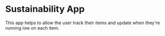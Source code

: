 # Sustainability App
This app helps to allow the user track their items and update when they're running low on each item.
